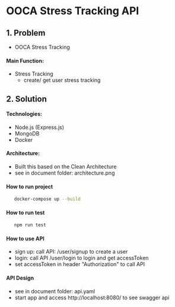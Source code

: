 # OOCA Stress Tracking API
## 1. Problem
- OOCA Stress Tracking
#### Main Function:

- Stress Tracking
    - create/ get user stress tracking

## 2. Solution
#### Technologies:
- Node.js (Express.js)
- MongoDB
- Docker

#### Architecture:
- Built this based on the Clean Architecture
- see in document folder: architecture.png

#### How to run project
```bash   
   docker-compose up --build
```
#### How to run test

```bash   
   npm run test
```
#### How to use API
- sign up: call API: /user/signup to create a user
- login: call API /user/login to login and get accessToken
- set accessToken in header "Authorization" to call API

#### API Design
- see in document folder: api.yaml
- start app and access http://localhost:8080/ to see swagger api